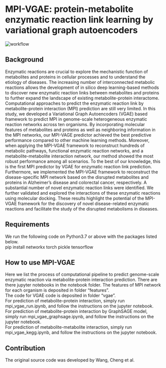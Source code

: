 # MPI-VGAE: protein-metabolite enzymatic reaction link learning by variational graph autoencoders
![workflow](https://github.com/mmetalab/mpi-vgae/blob/master/figures/Figure1.tiff)
## Background
Enzymatic reactions are crucial to explore the mechanistic function of metabolites and proteins in cellular processes and to understand the etiology of diseases. The increasing number of interconnected metabolic reactions allows the development of in silico deep learning-based methods to discover new enzymatic reaction links between metabolites and proteins to further expand the landscape of existing metabolite-protein interactome. Computational approaches to predict the enzymatic reaction link by metabolite-protein interaction (MPI) prediction are still very limited. In this study, we developed a Variational Graph Autoencoders (VGAE) based framework to predict MPI in genome-scale heterogeneous enzymatic reaction networks across ten organisms. By incorporating molecular features of metabolites and proteins as well as neighboring information in the MPI networks, our MPI-VAGE predictor achieved the best predictive performance compared to other machine learning methods. Moreover, when applying the MPI-VGAE framework to reconstruct hundreds of metabolic pathways, functional enzymatic reaction networks, and a metabolite-metabolite interaction network, our method showed the most robust performance among all scenarios. To the best of our knowledge, this is the first MPI predictor by VGAE for enzymatic reaction link prediction. Furthermore, we implemented the MPI-VGAE framework to reconstruct the disease-specific MPI network based on the disrupted metabolites and proteins in Alzheimer’s disease and colorectal cancer, respectively. A substantial number of novel enzymatic reaction links were identified. We further validated and explored the interactions of these enzymatic reactions using molecular docking. These results highlight the potential of the MPI-VGAE framework for the discovery of novel disease-related enzymatic reactions and facilitate the study of the disrupted metabolisms in diseases. 
## Requirements
We run the following code on Python3.7 or above with the packages listed below. <br>
pip install networkx torch pickle tensorflow
## How to use MPI-VGAE
Here we list the process of computational pipeline to predict genome-scale enzymatic reaction via metabolite-protein interaction prediction. There are there jupyter notebooks in the notebook folder. 
The features of MPI network for each organism is deposited in folder “features”. <br>
The code for VGAE code is deposited in folder “vgae”.<br>
For prediction of metabolite-protein interaction, simply run mpi_vgae_run.ipynb, and follow the instructions on the jupyter notebook.<br>
For prediction of metabolite-protein interaction by GraphSAGE model, simply run mpi_vgae_graphsage.ipynb, and follow the instructions on the jupyter notebook.<br>
For prediction of metabolite-metabolite interaction, simply run mpi_vgae_kegg.ipynb, and follow the instructions on the jupyter notebook. 

## Contribution
The original source code was developed by Wang, Cheng et al.
